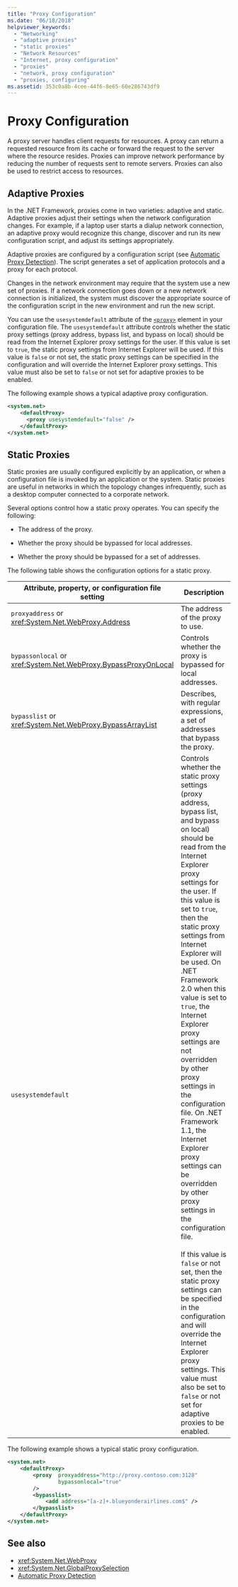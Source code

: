 ```yaml
---
title: "Proxy Configuration"
ms.date: "06/18/2018"
helpviewer_keywords: 
  - "Networking"
  - "adaptive proxies"
  - "static proxies"
  - "Network Resources"
  - "Internet, proxy configuration"
  - "proxies"
  - "network, proxy configuration"
  - "proxies, configuring"
ms.assetid: 353c0a8b-4cee-44f6-8e65-60e286743df9
---
```

# Proxy Configuration
A proxy server handles client requests for resources. A proxy can return a requested resource from its cache or forward the request to the server where the resource resides. Proxies can improve network performance by reducing the number of requests sent to remote servers. Proxies can also be used to restrict access to resources.  
  
## Adaptive Proxies  
 In the .NET Framework, proxies come in two varieties: adaptive and static. Adaptive proxies adjust their settings when the network configuration changes. For example, if a laptop user starts a dialup network connection, an adaptive proxy would recognize this change, discover and run its new configuration script, and adjust its settings appropriately.  
  
 Adaptive proxies are configured by a configuration script (see [Automatic Proxy Detection](../../../docs/framework/network-programming/automatic-proxy-detection.md)). The script generates a set of application protocols and a proxy for each protocol.  
  
 Changes in the network environment may require that the system use a new set of proxies. If a network connection goes down or a new network connection is initialized, the system must discover the appropriate source of the configuration script in the new environment and run the new script.  
  
 You can use the `usesystemdefault` attribute of the [`<proxy>`](../configure-apps/file-schema/network/proxy-element-network-settings.md) element in your configuration file. The `usesystemdefault` attribute controls whether the static proxy settings (proxy address, bypass list, and bypass on local) should be read from the Internet Explorer proxy settings for the user. If this value is set to `true`, the static proxy settings from Internet Explorer will be used. If this value is `false` or not set, the static proxy settings can be specified in the configuration and will override the Internet Explorer proxy settings. This value must also be set to `false` or not set for adaptive proxies to be enabled.  
  
 The following example shows a typical adaptive proxy configuration.  
  
```xml  
<system.net>  
    <defaultProxy>  
      <proxy usesystemdefault="false" />
    </defaultProxy>  
</system.net>  
```  
  
## Static Proxies  
 Static proxies are usually configured explicitly by an application, or when a configuration file is invoked by an application or the system. Static proxies are useful in networks in which the topology changes infrequently, such as a desktop computer connected to a corporate network.  
  
 Several options control how a static proxy operates. You can specify the following:  
  
- The address of the proxy.  
  
- Whether the proxy should be bypassed for local addresses.  
  
- Whether the proxy should be bypassed for a set of addresses.  
  
 The following table shows the configuration options for a static proxy.  
  
|Attribute, property, or configuration file setting|Description|  
|--------------------------------------------------------|-----------------|  
|`proxyaddress` or <xref:System.Net.WebProxy.Address>|The address of the proxy to use.|  
|`bypassonlocal` or <xref:System.Net.WebProxy.BypassProxyOnLocal>|Controls whether the proxy is bypassed for local addresses.|  
|`bypasslist` or <xref:System.Net.WebProxy.BypassArrayList>|Describes, with regular expressions, a set of addresses that bypass the proxy.|  
|`usesystemdefault`|Controls whether the static proxy settings (proxy address, bypass list, and bypass on local) should be read from the Internet Explorer proxy settings for the user. If this value is set to `true`, then the static proxy settings from Internet Explorer will be used. On .NET Framework 2.0 when this value is set to `true`, the Internet Explorer proxy settings are not overridden by other proxy settings in the configuration file. On .NET Framework 1.1, the Internet Explorer proxy settings can be overridden by other proxy settings in the configuration file.<br /><br /> If this value is `false` or not set, then the static proxy settings can be specified in the configuration and will override the Internet Explorer proxy settings. This value must also be set to `false` or not set for adaptive proxies to be enabled.|  
  
 The following example shows a typical static proxy configuration.  
  
```xml  
<system.net>  
    <defaultProxy>  
        <proxy  proxyaddress="http://proxy.contoso.com:3128"  
                bypassonlocal="true"  
        />  
        <bypasslist>  
            <add address="[a-z]+.blueyonderairlines.com$" />  
        </bypasslist>  
    </defaultProxy>  
</system.net>  
```  
  
## See also

- <xref:System.Net.WebProxy>
- <xref:System.Net.GlobalProxySelection>
- [Automatic Proxy Detection](../../../docs/framework/network-programming/automatic-proxy-detection.md)
